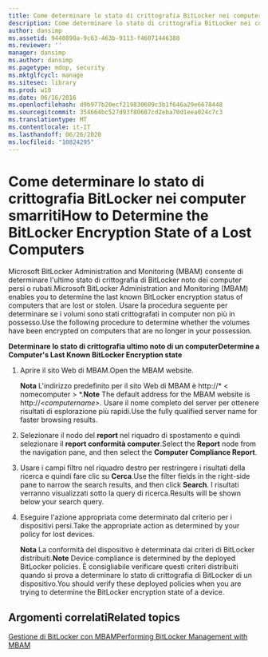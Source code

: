 ```yaml
---
title: Come determinare lo stato di crittografia BitLocker nei computer smarriti
description: Come determinare lo stato di crittografia BitLocker nei computer smarriti
author: dansimp
ms.assetid: 9440890a-9c63-463b-9113-f46071446388
ms.reviewer: ''
manager: dansimp
ms.author: dansimp
ms.pagetype: mdop, security
ms.mktglfcycl: manage
ms.sitesec: library
ms.prod: w10
ms.date: 06/16/2016
ms.openlocfilehash: d9b977b20ecf219830609c3b1f646a29e6678448
ms.sourcegitcommit: 354664bc527d93f80687cd2eba70d1eea024c7c3
ms.translationtype: MT
ms.contentlocale: it-IT
ms.lasthandoff: 06/26/2020
ms.locfileid: "10824295"
---
```

# <span data-ttu-id="33eec-103">Come determinare lo stato di crittografia BitLocker nei computer smarriti</span><span class="sxs-lookup"><span data-stu-id="33eec-103">How to Determine the BitLocker Encryption State of a Lost Computers</span></span>


<span data-ttu-id="33eec-104">Microsoft BitLocker Administration and Monitoring (MBAM) consente di determinare l'ultimo stato di crittografia di BitLocker noto dei computer persi o rubati.</span><span class="sxs-lookup"><span data-stu-id="33eec-104">Microsoft BitLocker Administration and Monitoring (MBAM) enables you to determine the last known BitLocker encryption status of computers that are lost or stolen.</span></span> <span data-ttu-id="33eec-105">Usare la procedura seguente per determinare se i volumi sono stati crittografati in computer non più in possesso.</span><span class="sxs-lookup"><span data-stu-id="33eec-105">Use the following procedure to determine whether the volumes have been encrypted on computers that are no longer in your possession.</span></span>

**<span data-ttu-id="33eec-106">Determinare lo stato di crittografia ultimo noto di un computer</span><span class="sxs-lookup"><span data-stu-id="33eec-106">Determine a Computer's Last Known BitLocker Encryption state</span></span>**

1.  <span data-ttu-id="33eec-107">Aprire il sito Web di MBAM.</span><span class="sxs-lookup"><span data-stu-id="33eec-107">Open the MBAM website.</span></span>

    <span data-ttu-id="33eec-108">**Nota**  L'indirizzo predefinito per il sito Web di MBAM è http://\* &lt; nomecomputer &gt; \*.</span><span class="sxs-lookup"><span data-stu-id="33eec-108">**Note** The default address for the MBAM website is http://*&lt;computername&gt;*.</span></span> <span data-ttu-id="33eec-109">Usare il nome completo del server per ottenere risultati di esplorazione più rapidi.</span><span class="sxs-lookup"><span data-stu-id="33eec-109">Use the fully qualified server name for faster browsing results.</span></span>

     

2.  <span data-ttu-id="33eec-110">Selezionare il nodo del **report** nel riquadro di spostamento e quindi selezionare il **report conformità computer**.</span><span class="sxs-lookup"><span data-stu-id="33eec-110">Select the **Report** node from the navigation pane, and then select the **Computer Compliance Report**.</span></span>

3.  <span data-ttu-id="33eec-111">Usare i campi filtro nel riquadro destro per restringere i risultati della ricerca e quindi fare clic su **Cerca**.</span><span class="sxs-lookup"><span data-stu-id="33eec-111">Use the filter fields in the right-side pane to narrow the search results, and then click **Search**.</span></span> <span data-ttu-id="33eec-112">I risultati verranno visualizzati sotto la query di ricerca.</span><span class="sxs-lookup"><span data-stu-id="33eec-112">Results will be shown below your search query.</span></span>

4.  <span data-ttu-id="33eec-113">Eseguire l'azione appropriata come determinato dal criterio per i dispositivi persi.</span><span class="sxs-lookup"><span data-stu-id="33eec-113">Take the appropriate action as determined by your policy for lost devices.</span></span>

    <span data-ttu-id="33eec-114">**Nota**  La conformità del dispositivo è determinata dai criteri di BitLocker distribuiti.</span><span class="sxs-lookup"><span data-stu-id="33eec-114">**Note** Device compliance is determined by the deployed BitLocker policies.</span></span> <span data-ttu-id="33eec-115">È consigliabile verificare questi criteri distribuiti quando si prova a determinare lo stato di crittografia di BitLocker di un dispositivo.</span><span class="sxs-lookup"><span data-stu-id="33eec-115">You should verify these deployed policies when you are trying to determine the BitLocker encryption state of a device.</span></span>

     

## <span data-ttu-id="33eec-116">Argomenti correlati</span><span class="sxs-lookup"><span data-stu-id="33eec-116">Related topics</span></span>


[<span data-ttu-id="33eec-117">Gestione di BitLocker con MBAM</span><span class="sxs-lookup"><span data-stu-id="33eec-117">Performing BitLocker Management with MBAM</span></span>](performing-bitlocker-management-with-mbam.md)

 

 





